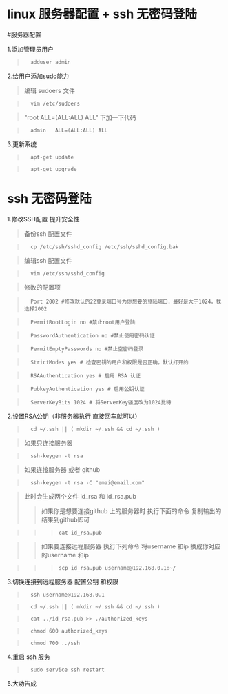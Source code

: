 linux 服务器配置 + ssh 无密码登陆
===========

#服务器配置

1.添加管理员用户

>		adduser admin

2.给用户添加sudo能力
>编辑 sudoers 文件
	
> 		vim /etc/sudoers

> "root	ALL=(ALL:ALL) ALL"  下加一下代码

>		admin	ALL=(ALL:ALL) ALL

3.更新系统
		
>		apt-get update

>		apt-get upgrade

# ssh 无密码登陆

1.修改SSH配置 提升安全性

> 备份ssh 配置文件

>		cp /etc/ssh/sshd_config /etc/ssh/sshd_config.bak

>编辑ssh 配置文件

>		vim /etc/ssh/sshd_config

>修改的配置项

>		Port 2002 #修改默认的22登录端口号为你想要的登陆端口，最好是大于1024，我选择2002

>		PermitRootLogin no #禁止root用户登陆

>		PasswordAuthentication no #禁止使用密码认证

>		PermitEmptyPasswords no #禁止空密码登录

>		StrictModes yes # 检查密钥的用户和权限是否正确，默认打开的

>		RSAAuthentication yes # 启用 RSA 认证

>		PubkeyAuthentication yes # 启用公钥认证

>		ServerKeyBits 1024 # 将ServerKey强度改为1024比特

2.设置RSA公钥（非服务器执行 直接回车就可以）

>		cd ~/.ssh || ( mkdir ~/.ssh && cd ~/.ssh )

>如果只连接服务器

>		ssh-keygen -t rsa

>如果连接服务器 或者 github

>		ssh-keygen -t rsa -C "emai@email.com"

>此时会生成两个文件 id_rsa  和 id_rsa.pub 
>>如果你是想要连接github 上的服务器时 执行下面的命令 复制输出的结果到github即可

>>>		cat id_rsa.pub

>>如果要连接远程服务器 执行下列命令 将username 和ip 换成你对应的username 和ip
		
>>>		scp id_rsa.pub username@192.168.0.1:~/

3.切换连接到远程服务器 配置公钥 和权限

>		ssh username@192.168.0.1
		
>		cd ~/.ssh || ( mkdir ~/.ssh && cd ~/.ssh )

>		cat ../id_rsa.pub >> ./authorized_keys

>		chmod 600 authorized_keys

>		chmod 700 ../ssh

4.重启 ssh 服务
		
>		sudo service ssh restart
		
5.大功告成









